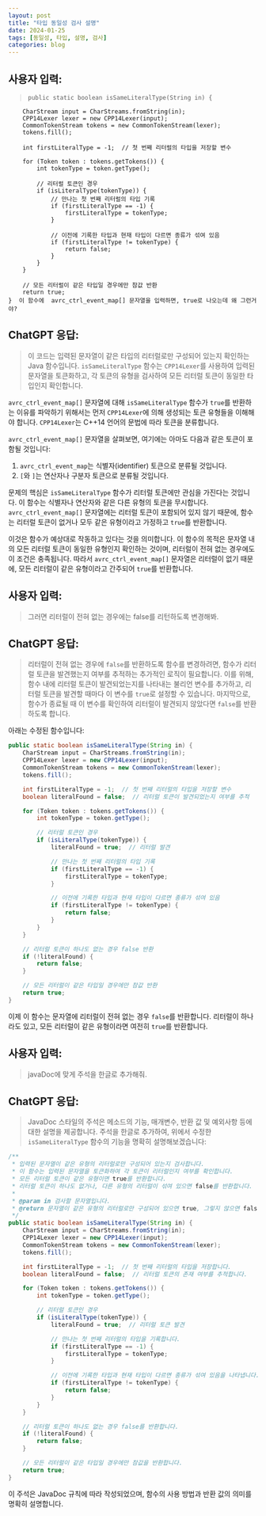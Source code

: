 ```yaml
---
layout: post
title: "타입 동일성 검사 설명"
date: 2024-01-25
tags: [동일성, 타입, 설명, 검사]
categories: blog
---
```


## 사용자 입력:
>     public static boolean isSameLiteralType(String in) {
        CharStream input = CharStreams.fromString(in);
        CPP14Lexer lexer = new CPP14Lexer(input);
        CommonTokenStream tokens = new CommonTokenStream(lexer);
        tokens.fill();

        int firstLiteralType = -1;  // 첫 번째 리터럴의 타입을 저장할 변수

        for (Token token : tokens.getTokens()) {
            int tokenType = token.getType();

            // 리터럴 토큰인 경우
            if (isLiteralType(tokenType)) {
                // 만나는 첫 번째 리터럴의 타입 기록
                if (firstLiteralType == -1) {
                    firstLiteralType = tokenType;
                }

                // 이전에 기록한 타입과 현재 타입이 다르면 종류가 섞여 있음
                if (firstLiteralType != tokenType) {
                    return false;
                }
            }
        }

        // 모든 리터럴이 같은 타입일 경우에만 참값 반환
        return true;
    }  이 함수에  avrc_ctrl_event_map[] 문자열을 입력하면, true로 나오는데 왜 그런거야?

## ChatGPT 응답:
> 이 코드는 입력된 문자열이 같은 타입의 리터럴로만 구성되어 있는지 확인하는 Java 함수입니다. `isSameLiteralType` 함수는 `CPP14Lexer`를 사용하여 입력된 문자열을 토큰화하고, 각 토큰의 유형을 검사하여 모든 리터럴 토큰이 동일한 타입인지 확인합니다.

`avrc_ctrl_event_map[]` 문자열에 대해 `isSameLiteralType` 함수가 `true`를 반환하는 이유를 파악하기 위해서는 먼저 `CPP14Lexer`에 의해 생성되는 토큰 유형들을 이해해야 합니다. `CPP14Lexer`는 C++14 언어의 문법에 따라 토큰을 분류합니다.

`avrc_ctrl_event_map[]` 문자열을 살펴보면, 여기에는 아마도 다음과 같은 토큰이 포함될 것입니다:
1. `avrc_ctrl_event_map`는 식별자(identifier) 토큰으로 분류될 것입니다.
2. `[`와 `]`는 연산자나 구분자 토큰으로 분류될 것입니다.

문제의 핵심은 `isSameLiteralType` 함수가 리터럴 토큰에만 관심을 가진다는 것입니다. 이 함수는 식별자나 연산자와 같은 다른 유형의 토큰을 무시합니다. `avrc_ctrl_event_map[]` 문자열에는 리터럴 토큰이 포함되어 있지 않기 때문에, 함수는 리터럴 토큰이 없거나 모두 같은 유형이라고 가정하고 `true`를 반환합니다.

이것은 함수가 예상대로 작동하고 있다는 것을 의미합니다. 이 함수의 목적은 문자열 내의 모든 리터럴 토큰이 동일한 유형인지 확인하는 것이며, 리터럴이 전혀 없는 경우에도 이 조건은 충족됩니다. 따라서 `avrc_ctrl_event_map[]` 문자열은 리터럴이 없기 때문에, 모든 리터럴이 같은 유형이라고 간주되어 `true`를 반환합니다.

## 사용자 입력:
> 그러면 리터럴이 전혀 없는 경우에는 false를 리턴하도록 변경해봐.

## ChatGPT 응답:
> 리터럴이 전혀 없는 경우에 `false`를 반환하도록 함수를 변경하려면, 함수가 리터럴 토큰을 발견했는지 여부를 추적하는 추가적인 로직이 필요합니다. 이를 위해, 함수 내에 리터럴 토큰이 발견되었는지를 나타내는 불리언 변수를 추가하고, 리터럴 토큰을 발견할 때마다 이 변수를 `true`로 설정할 수 있습니다. 마지막으로, 함수가 종료될 때 이 변수를 확인하여 리터럴이 발견되지 않았다면 `false`를 반환하도록 합니다.

아래는 수정된 함수입니다:

```java
public static boolean isSameLiteralType(String in) {
    CharStream input = CharStreams.fromString(in);
    CPP14Lexer lexer = new CPP14Lexer(input);
    CommonTokenStream tokens = new CommonTokenStream(lexer);
    tokens.fill();

    int firstLiteralType = -1;  // 첫 번째 리터럴의 타입을 저장할 변수
    boolean literalFound = false;  // 리터럴 토큰이 발견되었는지 여부를 추적

    for (Token token : tokens.getTokens()) {
        int tokenType = token.getType();

        // 리터럴 토큰인 경우
        if (isLiteralType(tokenType)) {
            literalFound = true;  // 리터럴 발견

            // 만나는 첫 번째 리터럴의 타입 기록
            if (firstLiteralType == -1) {
                firstLiteralType = tokenType;
            }

            // 이전에 기록한 타입과 현재 타입이 다르면 종류가 섞여 있음
            if (firstLiteralType != tokenType) {
                return false;
            }
        }
    }

    // 리터럴 토큰이 하나도 없는 경우 false 반환
    if (!literalFound) {
        return false;
    }

    // 모든 리터럴이 같은 타입일 경우에만 참값 반환
    return true;
}
```

이제 이 함수는 문자열에 리터럴이 전혀 없는 경우 `false`를 반환합니다. 리터럴이 하나라도 있고, 모든 리터럴이 같은 유형이라면 여전히 `true`를 반환합니다.

## 사용자 입력:
> javaDoc에 맞게 주석을 한글로 추가해줘.

## ChatGPT 응답:
> JavaDoc 스타일의 주석은 메소드의 기능, 매개변수, 반환 값 및 예외사항 등에 대한 설명을 제공합니다. 주석을 한글로 추가하여, 위에서 수정한 `isSameLiteralType` 함수의 기능을 명확히 설명해보겠습니다:

```java
/**
 * 입력된 문자열이 같은 유형의 리터럴로만 구성되어 있는지 검사합니다.
 * 이 함수는 입력된 문자열을 토큰화하여 각 토큰이 리터럴인지 여부를 확인합니다.
 * 모든 리터럴 토큰이 같은 유형이면 true를 반환합니다.
 * 리터럴 토큰이 하나도 없거나, 다른 유형의 리터럴이 섞여 있으면 false를 반환합니다.
 *
 * @param in 검사할 문자열입니다.
 * @return 문자열이 같은 유형의 리터럴로만 구성되어 있으면 true, 그렇지 않으면 false입니다.
 */
public static boolean isSameLiteralType(String in) {
    CharStream input = CharStreams.fromString(in);
    CPP14Lexer lexer = new CPP14Lexer(input);
    CommonTokenStream tokens = new CommonTokenStream(lexer);
    tokens.fill();

    int firstLiteralType = -1;  // 첫 번째 리터럴의 타입을 저장합니다.
    boolean literalFound = false;  // 리터럴 토큰의 존재 여부를 추적합니다.

    for (Token token : tokens.getTokens()) {
        int tokenType = token.getType();

        // 리터럴 토큰인 경우
        if (isLiteralType(tokenType)) {
            literalFound = true;  // 리터럴 토큰 발견

            // 만나는 첫 번째 리터럴의 타입을 기록합니다.
            if (firstLiteralType == -1) {
                firstLiteralType = tokenType;
            }

            // 이전에 기록한 타입과 현재 타입이 다르면 종류가 섞여 있음을 나타냅니다.
            if (firstLiteralType != tokenType) {
                return false;
            }
        }
    }

    // 리터럴 토큰이 하나도 없는 경우 false를 반환합니다.
    if (!literalFound) {
        return false;
    }

    // 모든 리터럴이 같은 타입일 경우에만 참값을 반환합니다.
    return true;
}
```

이 주석은 JavaDoc 규칙에 따라 작성되었으며, 함수의 사용 방법과 반환 값의 의미를 명확히 설명합니다.

